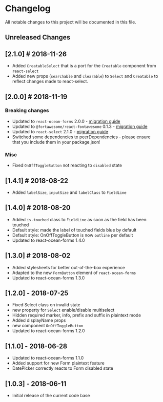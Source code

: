 # Changelog
All notable changes to this project will be documented in this file.

## Unreleased Changes

## [2.1.0] # 2018-11-26
- Added `CreatableSelect` that is a port for the `Creatable` component from `react-select`
- Added new props (`searchable` and `clearable`) to `Select` and `Creatable` to reflect changes made to react-select.

## [2.0.0] # 2018-11-19
### Breaking changes
- Updated to `react-ocean-forms` 2.0.0 - [migration guide](https://github.com/environment-agency-austria/react-ocean-forms#upgrading-from-react-ocean-forms-1xx-to-200)
- Updated to `@fortawesome/react-fontawesome` 0.1.3 - [migration guide](https://github.com/FortAwesome/react-fontawesome/blob/master/UPGRADING.md)
- Updated to `react-select` 2.1.0 - [migration guide](https://react-select.com/upgrade-guide)
- Switched some dependencies to peerDependencies - please ensure that you include them in your package.json!

### Misc
- Fixed `OnOffToggleButton` not reacting to `disabled` state

## [1.4.1] # 2018-08-22
- Added `labelSize`, `inputSize` and `labelClass` to `FieldLine`

## [1.4.0] # 2018-08-20
- Added `is-touched` class to `FieldLine` as soon as the field has been touched
- Default style: made the label of touched fields blue by default
- Default style: OnOffToggleButton is now `outline` per default
- Updated to react-ocean-forms 1.4.0

## [1.3.0] # 2018-08-02
- Added stylesheets for better out-of-the-box experience
- Adapted to the new `FormButton` element of `react-ocean-forms`
- Updated to react-ocean-forms 1.3.0

## [1.2.0] - 2018-07-25
- Fixed Select class on invalid state
- new property for `Select` enable/disable multiselect
- Hidden required marker, info, prefix and suffix in plaintext mode
- Added displayName props
- new component `OnOffToggleButton`
- Updated to react-ocean-forms 1.2.0

## [1.1.0] - 2018-06-28
- Updated to react-ocean-forms 1.1.0
- Added support for new Form plaintext feature
- DatePicker correctly reacts to Form disabled state

## [1.0.3] - 2018-06-11
- Initial release of the current code base
